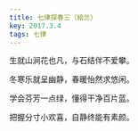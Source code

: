 ```yaml
---
title: 七律探春三（給兰）
key: 2017.3.4
tags: 七律
---
```


生就山涧花也凡，与石结伴不爱攀。

冬寒乐就呈幽静，春暖怡然求悠闲。

学会芬芳一点绿，懂得干净百片蓝。

把握分寸小欢喜，自静终能有素颜。

</br>

